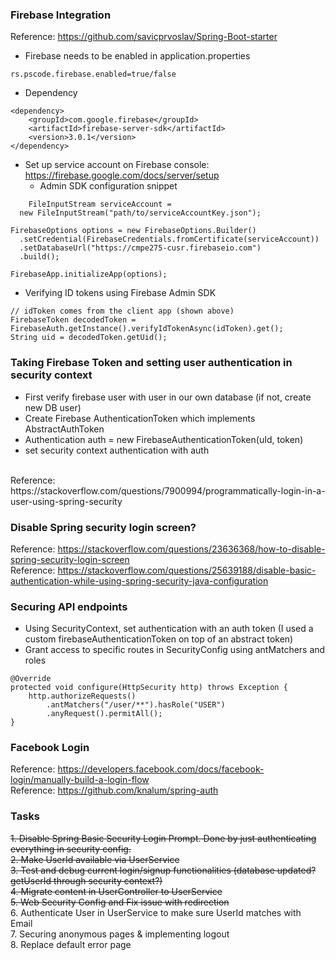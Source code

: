 ### Firebase Integration
Reference: https://github.com/savicprvoslav/Spring-Boot-starter
<br>
* Firebase needs to be enabled in application.properties
```
rs.pscode.firebase.enabled=true/false
```
* Dependency
```
<dependency>
	<groupId>com.google.firebase</groupId>
	<artifactId>firebase-server-sdk</artifactId>
	<version>3.0.1</version>
</dependency>
```
* Set up service account on Firebase console: https://firebase.google.com/docs/server/setup
    * Admin SDK configuration snippet
```
    FileInputStream serviceAccount =
  new FileInputStream("path/to/serviceAccountKey.json");

FirebaseOptions options = new FirebaseOptions.Builder()
  .setCredential(FirebaseCredentials.fromCertificate(serviceAccount))
  .setDatabaseUrl("https://cmpe275-cusr.firebaseio.com")
  .build();

FirebaseApp.initializeApp(options);
```
* Verifying ID tokens using Firebase Admin SDK
```
// idToken comes from the client app (shown above)
FirebaseToken decodedToken = FirebaseAuth.getInstance().verifyIdTokenAsync(idToken).get();
String uid = decodedToken.getUid();
```

### Taking Firebase Token and setting user authentication in security context
* First verify firebase user with user in our own database (if not, create new DB user)
* Create Firebase AuthenticationToken which implements AbstractAuthToken
* Authentication auth = new FirebaseAuthenticationToken(uId, token)
* set security context authentication with auth
<br>
Reference: https://stackoverflow.com/questions/7900994/programmatically-login-in-a-user-using-spring-security

### Disable Spring security login screen?
Reference: https://stackoverflow.com/questions/23636368/how-to-disable-spring-security-login-screen
<br>
Reference: https://stackoverflow.com/questions/25639188/disable-basic-authentication-while-using-spring-security-java-configuration

### Securing API endpoints
* Using SecurityContext, set authentication with an auth token (I used a custom firebaseAuthenticationToken on top of an abstract token)
* Grant access to specific routes in SecurityConfig using antMatchers and roles
```
@Override
protected void configure(HttpSecurity http) throws Exception {
	http.authorizeRequests()
		.antMatchers("/user/**").hasRole("USER")
		.anyRequest().permitAll();
}
```

### Facebook Login
Reference: https://developers.facebook.com/docs/facebook-login/manually-build-a-login-flow
<br>
Reference: https://github.com/knalum/spring-auth

### Tasks
~~1. Disable Spring Basic Security Login Prompt. Done by just authenticating everything in security config.~~<br>
~~2. Make UserId available via UserService~~<br>
~~3. Test and debug current login/signup functionalities (database updated? getUserId through security context?)~~<br>
~~4. Migrate content in UserController to UserService~~<br>
~~5. Web Security Config and Fix issue with redirection~~<br>
6. Authenticate User in UserService to make sure UserId matches with Email<br>
7. Securing anonymous pages & implementing logout<br>
8. Replace default error page
<br>